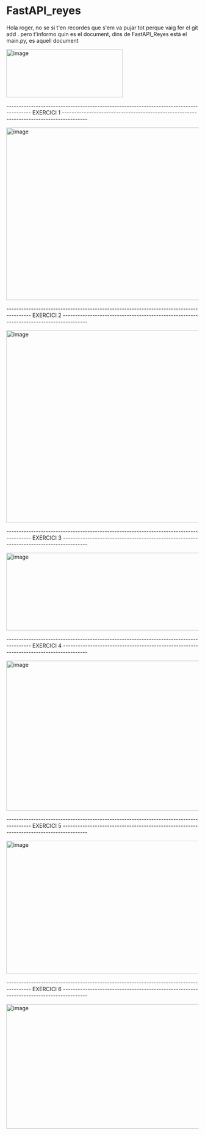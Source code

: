 # FastAPI_reyes
Hola roger, no se si t'en recordes que s'em va pujar tot perque vaig fer el git add .
pero t'informo quin es el document, dins de FastAPI_Reyes està el main.py, es aquell document

<img width="305" height="126" alt="image" src="https://github.com/user-attachments/assets/6b601b45-12ce-41ce-9ff6-2fff7599e5a8" />

---------------------------------------------------------------------------------------- EXERCICI 1 ----------------------------------------------------------------------------------------

<img width="780" height="451" alt="image" src="https://github.com/user-attachments/assets/8edfd193-bf21-4a6c-ad02-c4eb88f69525" />

---------------------------------------------------------------------------------------- EXERCICI 2 ----------------------------------------------------------------------------------------

<img width="791" height="503" alt="image" src="https://github.com/user-attachments/assets/2ebecc5d-17b4-480f-8ea0-fd622a3bcd04" />

---------------------------------------------------------------------------------------- EXERCICI 3 ----------------------------------------------------------------------------------------

<img width="773" height="203" alt="image" src="https://github.com/user-attachments/assets/c4e0527f-184c-44d7-99f6-182bdd0b11dd" />

---------------------------------------------------------------------------------------- EXERCICI 4 ----------------------------------------------------------------------------------------

<img width="771" height="392" alt="image" src="https://github.com/user-attachments/assets/e522270b-1f10-45ab-9c9c-8ad8e39278c7" />

---------------------------------------------------------------------------------------- EXERCICI 5 ----------------------------------------------------------------------------------------

<img width="777" height="348" alt="image" src="https://github.com/user-attachments/assets/74689564-8bd8-4a90-9e27-14f9e21e5076" />

---------------------------------------------------------------------------------------- EXERCICI 6 ----------------------------------------------------------------------------------------

<img width="789" height="326" alt="image" src="https://github.com/user-attachments/assets/4da8503c-e52b-4c8e-9da0-c8e0a0a77235" />
